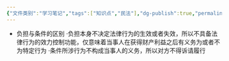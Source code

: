 ```yaml
---
{"文件类别":"学习笔记","tags":["知识点","民法"],"dg-publish":true,"permalink":"/学习笔记studyup/知识点cheese/附负担法律行为/","dgPassFrontmatter":true,"created":"2024-07-19T08:34:11.461+08:00","updated":"2024-10-25T12:06:25.604+08:00"}
---
```


- 负担与条件的区别
·负担本身不决定法律行为的生效或者失效，所以不具备法律行为的效力控制功能，仅意味着当事人在获得财产利益之后有义务为或者不为特定行为
·条件所涉行为不构成当事人的义务，所以对方不得诉请履行
